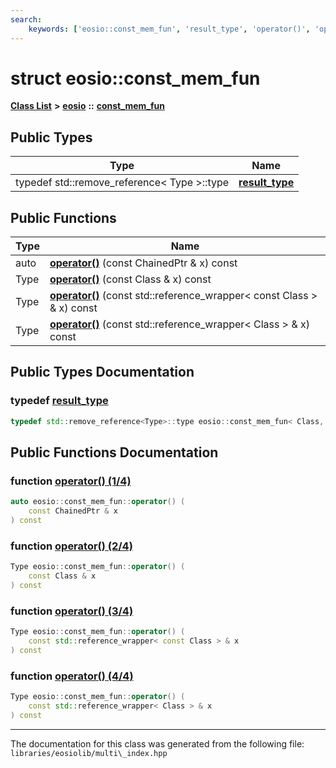 ```yaml
---
search:
    keywords: ['eosio::const_mem_fun', 'result_type', 'operator()', 'operator()', 'operator()', 'operator()']
---
```


# struct eosio::const\_mem\_fun

[**Class List**](annotated.md) **>** [**eosio**](namespaceeosio.md) **::** [**const\_mem\_fun**](structeosio_1_1const__mem__fun.md)


## Public Types

|Type|Name|
|-----|-----|
|typedef std::remove\_reference< Type >::type|[**result\_type**](structeosio_1_1const__mem__fun_a12f7a54a640c4224bccfbbe401ffb16f.md#1a12f7a54a640c4224bccfbbe401ffb16f)|


## Public Functions

|Type|Name|
|-----|-----|
|auto|[**operator()**](structeosio_1_1const__mem__fun_a3c026ddc053c6c87d0c466830cc691c9.md#1a3c026ddc053c6c87d0c466830cc691c9) (const ChainedPtr & x) const |
|Type|[**operator()**](structeosio_1_1const__mem__fun_a04df970f69c75d7fc9d4949c3c0b0d19.md#1a04df970f69c75d7fc9d4949c3c0b0d19) (const Class & x) const |
|Type|[**operator()**](structeosio_1_1const__mem__fun_a35e521958c3954d0eacac56ce37153d7.md#1a35e521958c3954d0eacac56ce37153d7) (const std::reference\_wrapper< const Class > & x) const |
|Type|[**operator()**](structeosio_1_1const__mem__fun_a8191e327113ef08c101ae22d495315ae.md#1a8191e327113ef08c101ae22d495315ae) (const std::reference\_wrapper< Class > & x) const |


## Public Types Documentation

### typedef <a id="1a12f7a54a640c4224bccfbbe401ffb16f" href="#1a12f7a54a640c4224bccfbbe401ffb16f">result\_type</a>

```cpp
typedef std::remove_reference<Type>::type eosio::const_mem_fun< Class, Type, PtrToMemberFunction >::result_type;
```



## Public Functions Documentation

### function <a id="1a3c026ddc053c6c87d0c466830cc691c9" href="#1a3c026ddc053c6c87d0c466830cc691c9">operator() (1/4)</a>

```cpp
auto eosio::const_mem_fun::operator() (
    const ChainedPtr & x
) const
```



### function <a id="1a04df970f69c75d7fc9d4949c3c0b0d19" href="#1a04df970f69c75d7fc9d4949c3c0b0d19">operator() (2/4)</a>

```cpp
Type eosio::const_mem_fun::operator() (
    const Class & x
) const
```



### function <a id="1a35e521958c3954d0eacac56ce37153d7" href="#1a35e521958c3954d0eacac56ce37153d7">operator() (3/4)</a>

```cpp
Type eosio::const_mem_fun::operator() (
    const std::reference_wrapper< const Class > & x
) const
```



### function <a id="1a8191e327113ef08c101ae22d495315ae" href="#1a8191e327113ef08c101ae22d495315ae">operator() (4/4)</a>

```cpp
Type eosio::const_mem_fun::operator() (
    const std::reference_wrapper< Class > & x
) const
```





----------------------------------------
The documentation for this class was generated from the following file: `libraries/eosiolib/multi\_index.hpp`

